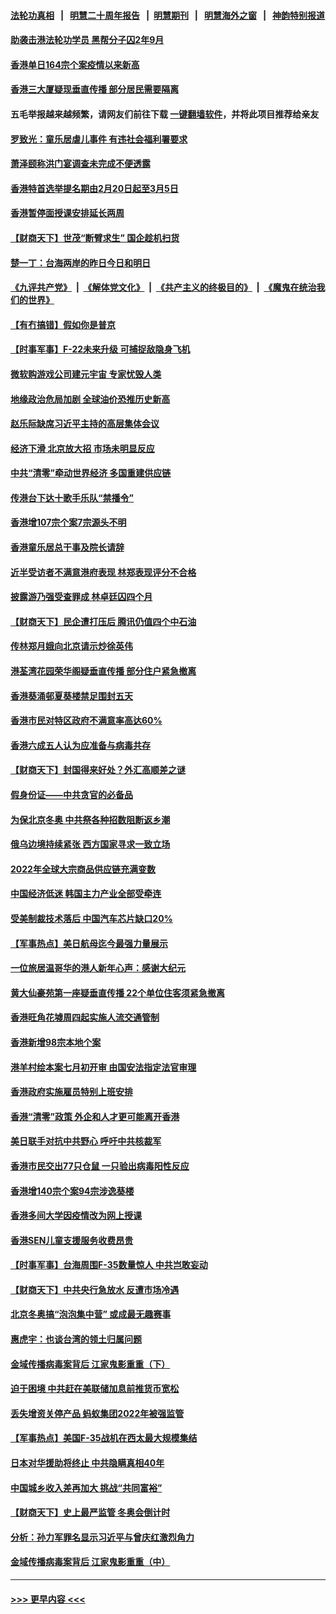 #### [法轮功真相](https://github.com/gfw-breaker/truth/blob/master/README.md?t=0) &nbsp;&nbsp;|&nbsp;&nbsp; [明慧二十周年报告](https://github.com/gfw-breaker/mh-reports/blob/master/README.md?t=0) &nbsp;&nbsp;|&nbsp;&nbsp;[明慧期刊](https://github.com/gfw-breaker/mh-qikan) &nbsp;&nbsp;|&nbsp;&nbsp; [明慧海外之窗](https://github.com/gfw-breaker/mh-news/blob/master/README.md?t=0) &nbsp;&nbsp;|&nbsp;&nbsp; [神韵特别报道](https://github.com/gfw-breaker/mh-news/blob/master/shenyun.md?t=0)
#### [助袭击港法轮功学员 黑帮分子囚2年9月](../pages/nsc415/n13534971.md?t=01281301) 
#### [香港单日164宗个案疫情以来新高](../pages/nsc415/n13534965.md?t=01281301) 
#### [香港三大厦疑现垂直传播 部分居民需要隔离](../pages/nsc415/n13534947.md?t=01281301) 
#### 五毛举报越来越频繁，请网友们前往下载 [一键翻墙软件](https://github.com/gfw-breaker/ssr-accounts)，并将此项目推荐给亲友
#### [罗致光：童乐居虐儿事件 有违社会福利署要求](../pages/nsc415/n13534934.md?t=01281301) 
#### [萧泽颐称洪门宴调查未完成不便透露](../pages/nsc415/n13534930.md?t=01281301) 
#### [香港特首选举提名期由2月20日起至3月5日](../pages/nsc415/n13534926.md?t=01281301) 
#### [香港暂停面授课安排延长两周](../pages/nsc415/n13534902.md?t=01281301) 
#### [【财商天下】世茂“断臂求生” 国企趁机扫货](../pages/nsc415/n13534475.md?t=01281301) 
#### [楚一丁：台海两岸的昨日今日和明日](../pages/nsc415/n13531468.md?t=01281301) 
#### [《九评共产党》](https://github.com/begood0513/9ping.md/blob/master/README.md) &nbsp;|&nbsp; [《解体党文化》](../../../../jtdwh.md/blob/master/README.md)  &nbsp;|&nbsp; [《共产主义的终极目的》](../../../../gczydzjmd.md/blob/master/README.md) &nbsp;|&nbsp; [《魔鬼在统治我们的世界》](../../../../mgztzwmdsj.md/blob/master/README.md) 
#### [【有冇搞错】假如你是普京](../pages/nsc415/n13532025.md?t=01281301) 
#### [【时事军事】F-22未来升级 可捕捉敌隐身飞机](../pages/nsc415/n13531675.md?t=01281301) 
#### [微软购游戏公司建元宇宙 专家忧毁人类](../pages/nsc415/n13532981.md?t=01281301) 
#### [地缘政治危局加剧 全球油价恐推历史新高](../pages/nsc415/n13528819.md?t=01281301) 
#### [赵乐际缺席习近平主持的高层集体会议](../pages/nsc415/n13532900.md?t=01281301) 
#### [经济下滑 北京放大招 市场未明显反应](../pages/nsc415/n13532848.md?t=01281301) 
#### [中共“清零”牵动世界经济 多国重建供应链](../pages/nsc415/n13532707.md?t=01281301) 
#### [传港台下达十歌手乐队“禁播令”](../pages/nsc415/n13532197.md?t=01281301) 
#### [香港增107宗个案7宗源头不明](../pages/nsc415/n13532166.md?t=01281301) 
#### [香港童乐居总干事及院长请辞](../pages/nsc415/n13532116.md?t=01281301) 
#### [近半受访者不满意港府表现 林郑表现评分不合格](../pages/nsc415/n13532146.md?t=01281301) 
#### [披露游乃强受查罪成 林卓廷囚四个月](../pages/nsc415/n13532122.md?t=01281301) 
#### [【财商天下】民企遭打压后 腾讯仍值四个中石油](../pages/nsc415/n13531603.md?t=01281301) 
#### [传林郑月娥向北京请示炒徐英伟](../pages/nsc415/n13529642.md?t=01281301) 
#### [港荃湾花园荣华阁疑垂直传播 部分住户紧急撤离](../pages/nsc415/n13529533.md?t=01281301) 
#### [香港葵涌邨夏葵楼禁足围封五天](../pages/nsc415/n13529509.md?t=01281301) 
#### [香港市民对特区政府不满意率高达60%](../pages/nsc415/n13529493.md?t=01281301) 
#### [香港六成五人认为应准备与病毒共存](../pages/nsc415/n13529453.md?t=01281301) 
#### [【财商天下】封国得来好处？外汇高顺差之谜](../pages/nsc415/n13529285.md?t=01281301) 
#### [假身份证——中共贪官的必备品](../pages/nsc415/n13529147.md?t=01281301) 
#### [为保北京冬奥 中共祭各种招数阻断返乡潮](../pages/nsc415/n13529090.md?t=01281301) 
#### [俄乌边境持续紧张 西方国家寻求一致立场](../pages/nsc415/n13529062.md?t=01281301) 
#### [2022年全球大宗商品供应链充满变数](../pages/nsc415/n13529010.md?t=01281301) 
#### [中国经济低迷 韩国主力产业全部受牵连](../pages/nsc415/n13528933.md?t=01281301) 
#### [受美制裁技术落后 中国汽车芯片缺口20%](../pages/nsc415/n13528885.md?t=01281301) 
#### [【军事热点】美日航母迄今最强力量展示](../pages/nsc415/n13527785.md?t=01281301) 
#### [一位旅居温哥华的港人新年心声：感谢大纪元](../pages/nsc415/n13527299.md?t=01281301) 
#### [黄大仙豪苑第一座疑垂直传播 22个单位住客须紧急撤离](../pages/nsc415/n13527257.md?t=01281301) 
#### [香港旺角花墟周四起实施人流交通管制](../pages/nsc415/n13527233.md?t=01281301) 
#### [香港新增98宗本地个案](../pages/nsc415/n13527228.md?t=01281301) 
#### [港羊村绘本案七月初开审 由国安法指定法官审理](../pages/nsc415/n13527206.md?t=01281301) 
#### [香港政府实施雇员特别上班安排](../pages/nsc415/n13527178.md?t=01281301) 
#### [香港“清零”政策 外企和人才更可能离开香港](../pages/nsc415/n13526731.md?t=01281301) 
#### [美日联手对抗中共野心 呼吁中共核裁军](../pages/nsc415/n13525322.md?t=01281301) 
#### [香港市民交出77只仓鼠 一只验出病毒阳性反应](../pages/nsc415/n13524919.md?t=01281301) 
#### [香港增140宗个案94宗涉逸葵楼](../pages/nsc415/n13524865.md?t=01281301) 
#### [香港多间大学因疫情改为网上授课](../pages/nsc415/n13524844.md?t=01281301) 
#### [香港SEN儿童支援服务收费昂贵](../pages/nsc415/n13524832.md?t=01281301) 
#### [【时事军事】台海周围F-35数量惊人 中共岂敢妄动](../pages/nsc415/n13523473.md?t=01281301) 
#### [【财商天下】中共央行急放水 反遭市场冷遇](../pages/nsc415/n13523013.md?t=01281301) 
#### [北京冬奥搞“泡泡集中营” 或成最无趣赛事](../pages/nsc415/n13523107.md?t=01281301) 
#### [惠虎宇：也谈台湾的领土归属问题](../pages/nsc415/n13523034.md?t=01281301) 
#### [金域传播病毒案背后 江家鬼影重重（下）](../pages/nsc415/n13522940.md?t=01281301) 
#### [迫于困境 中共赶在美联储加息前推货币宽松](../pages/nsc415/n13522897.md?t=01281301) 
#### [丢失增资关停产品 蚂蚁集团2022年被强监管](../pages/nsc415/n13522866.md?t=01281301) 
#### [【军事热点】美国F-35战机在西太最大规模集结](../pages/nsc415/n13522844.md?t=01281301) 
#### [日本对华援助将终止 中共隐瞒真相40年](../pages/nsc415/n13521719.md?t=01281301) 
#### [中国城乡收入差再加大 挑战“共同富裕”](../pages/nsc415/n13521673.md?t=01281301) 
#### [【财商天下】史上最严监管 冬奥会倒计时](../pages/nsc415/n13521219.md?t=01281301) 
#### [分析：孙力军罪名显示习近平与曾庆红激烈角力](../pages/nsc415/n13521204.md?t=01281301) 
#### [金域传播病毒案背后 江家鬼影重重（中）](../pages/nsc415/n13521110.md?t=01281301) 

----
#### [ >>> 更早内容 <<< ](../indexes/nsc415-earlier.md)
